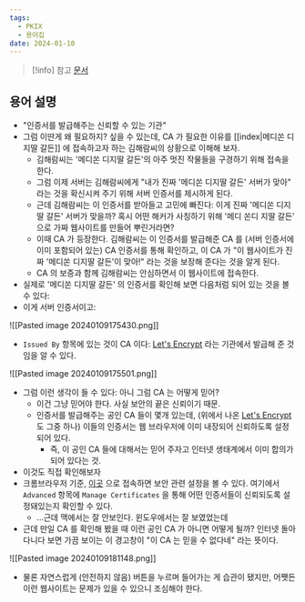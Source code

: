 ```yaml
---
tags:
  - PKIX
  - 용어집
date: 2024-01-10
---
```

> [!info] 참고 [문서](https://www.techtarget.com/searchsecurity/definition/certificate-authority)

## 용어 설명

- "인증서를 발급해주는 신뢰할 수 있는 기관"
- 그럼 이딴게 왜 필요하지? 싶을 수 있는데, CA 가 필요한 이유를 [[index|메디쏜 디지딸 갈든]] 에 접속하고자 하는 김해람씨의 상황으로 이해해 보자.
	- 김해람씨는 '메디쏜 디지딸 갈든'의 아주 멋진 작물들을 구경하기 위해 접속을 한다.
	- 그럼 이제 서버는 김해람씨에게 "내가 진짜 '메디쏜 디지딸 갈든' 서버가 맞아" 라는 것을 확신시켜 주기 위해 서버 인증서를 제시하게 된다.
	- 근데 김해람씨는 이 인증서를 받아들고 고민에 빠진다: 이게 진짜 '메디쏜 디지딸 갈든' 서버가 맞을까? 혹시 어떤 해커가 사칭하기 위해 '메디 쏜디 지딸 갈든' 으로 가짜 웹사이트를 만들어 뿌린거라면?
	- 이때 CA 가 등장한다. 김해람씨는 이 인증서를 발급해준 CA 를 (서버 인증서에 이미 포함되어 있는) CA 인증서를 통해 확인하고, 이 CA 가 "이 웹사이트가 진짜 '메디쏜 디지딸 갈든'이 맞아!" 라는 것을 보장해 준다는 것을 알게 된다.
	- CA 의 보증과 함께 김해람씨는 안심하면서 이 웹사이트에 접속한다.
- 실제로 '메디쏜 디지딸 갈든' 의 인증서를 확인해 보면 다음처럼 되어 있는 것을 볼 수 있다:
- 이게 서버 인증서이고:

![[Pasted image 20240109175430.png]]

- `Issued By` 항목에 있는 것이 CA 이다: [Let's Encrypt](https://letsencrypt.org/) 라는 기관에서 발급해 준 것임을 알 수 있다.

![[Pasted image 20240109175501.png]]

- 그럼 이런 생각이 들 수 있다: 아니 그럼 CA 는 어떻게 믿어?
	- 이건 그냥 믿어야 한다. 사실 보안의 끝은 신뢰이기 때문.
	- 인증서를 발급해주는 공인 CA 들이 몇개 있는데, (위에서 나온 [Let's Encrypt](https://letsencrypt.org/) 도 그중 하나) 이들의 인증서는 웹 브라우저에 이미 내장되어 신뢰하도록 설정되어 있다.
		- 즉, 이 공인 CA 들에 대해서는 믿어 주자고 인터넷 생태계에서 이미 합의가 되어 있다는 것.
- 이것도 직접 확인해보자
- 크롬브라우저 기준, [이곳](chrome://settings/security) 으로 접속하면 보안 관련 설정을 볼 수 있다. 여기에서 `Advanced` 항목에 `Manage Certificates` 을 통해 어떤 인증서들이 신뢰되도록 설정돼있는지 확인할 수 있다.
	- ...근데 맥에서는 잘 안보인다. 윈도우에서는 잘 보였었는데
- 근데 만일 CA 를 확인해 봤을 때 이런 공인 CA 가 아니면 어떻게 될까? 인터넷 돌아다니다 보면 가끔 보이는 이 경고창이 "이 CA 는 믿을 수 없다네" 라는 뜻이다.

![[Pasted image 20240109181148.png]]

- 물론 자연스럽게 (안전하지 않음) 버튼을 누르며 들어가는 게 습관이 됐지만, 어쨋든 이런 웹사이트는 문제가 있을 수 있으니 조심해야 한다.